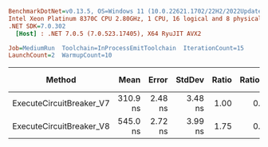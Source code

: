 ``` ini

BenchmarkDotNet=v0.13.5, OS=Windows 11 (10.0.22621.1702/22H2/2022Update/SunValley2), VM=Hyper-V
Intel Xeon Platinum 8370C CPU 2.80GHz, 1 CPU, 16 logical and 8 physical cores
.NET SDK=7.0.302
  [Host] : .NET 7.0.5 (7.0.523.17405), X64 RyuJIT AVX2

Job=MediumRun  Toolchain=InProcessEmitToolchain  IterationCount=15  
LaunchCount=2  WarmupCount=10  

```
|                   Method |     Mean |   Error |  StdDev | Ratio | RatioSD |   Gen0 | Allocated | Alloc Ratio |
|------------------------- |---------:|--------:|--------:|------:|--------:|-------:|----------:|------------:|
| ExecuteCircuitBreaker_V7 | 310.9 ns | 2.48 ns | 3.48 ns |  1.00 |    0.00 | 0.0200 |     504 B |        1.00 |
| ExecuteCircuitBreaker_V8 | 545.0 ns | 2.72 ns | 3.99 ns |  1.75 |    0.02 | 0.0010 |      32 B |        0.06 |
